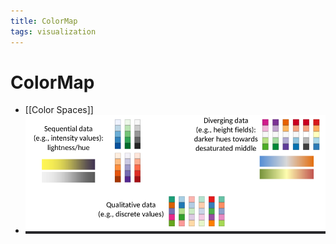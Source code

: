 ```yaml
---
title: ColorMap
tags: visualization
---
```


# ColorMap
- [[Color Spaces]]
- ![im](assets/Pasted%20Image%2020220411132754.png)


























































































